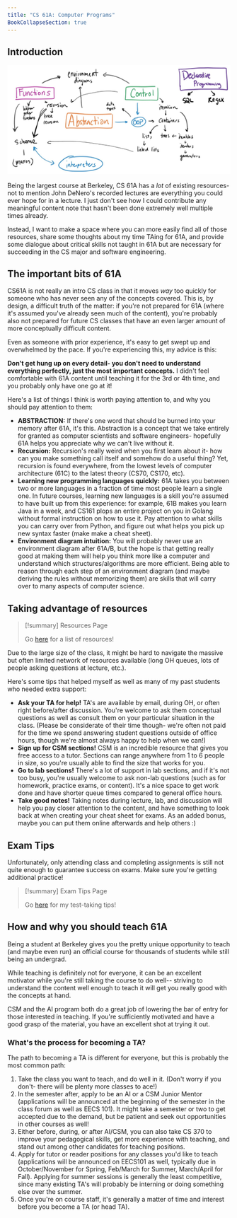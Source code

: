 ```yaml
---
title: "CS 61A: Computer Programs"
BookCollapseSection: true
---
```


## Introduction

![Concept map](conceptmap.jpg)

Being the largest course at Berkeley, CS 61A has a *lot* of existing resources- not to mention John DeNero's recorded lectures are everything you could ever hope for in a lecture. I just don't see how I could contribute any meaningful content note that hasn't been done extremely well multiple times already.

Instead, I want to make a space where you can more easily find all of those resources, share some thoughts about my time TAing for 61A, and provide some dialogue about critical skills not taught in 61A but are necessary for succeeding in the CS major and software engineering.

## The important bits of 61A

CS61A is not really an intro CS class in that it moves *way* too quickly for someone who has never seen any of the concepts covered. This is, by design, a difficult truth of the matter: if you're not prepared for 61A (where it's assumed you've already seen much of the content), you're probably also not prepared for future CS classes that have an even larger amount of more conceptually difficult content.

Even as someone with prior experience, it's easy to get swept up and overwhelmed by the pace. If you're experiencing this, my advice is this:

**Don't get hung up on every detail- you don't need to understand everything perfectly, just the most important concepts.** I didn't feel comfortable with 61A content until teaching it for the 3rd or 4th time, and you probably only have one go at it!

Here's a list of things I think is worth paying attention to, and why you should pay attention to them:
 - **ABSTRACTION:** If there's one word that should be burned into your memory after 61A, it's this. Abstraction is a concept that we take entirely for granted as computer scientists and software engineers- hopefully 61A helps you appreciate why we can't live without it.
 - **Recursion:** Recursion's really weird when you first learn about it- how can you make something call itself and somehow do a useful thing? Yet, recursion is found everywhere, from the lowest levels of computer architecture (61C) to the latest theory (CS70, CS170, etc).
 - **Learning new programming languages quickly:** 61A takes you between two or more languages in a fraction of time most people learn a single one. In future courses, learning new languages is a skill you're assumed to have built up from this experience: for example, 61B makes you learn Java in a week, and CS161 plops an entire project on you in Golang without formal instruction on how to use it. Pay attention to what skills you can carry over from Python, and figure out what helps you pick up new syntax faster (make make a cheat sheet).
 - **Environment diagram intuition:** You will probably never use an environment diagram after 61A/B, but the hope is that getting really good at making them will help you think more like a computer and understand which structures/algorithms are more efficient. Being able to reason through each step of an environment diagram (and maybe deriving the rules without memorizing them) are skills that will carry over to many aspects of computer science.


## Taking advantage of resources

> [!summary] Resources Page
> 
> Go [here](/cs61a/resources) for a list of resources!

Due to the large size of the class, it might be hard to navigate the massive but often limited network of resources available (long OH queues, lots of people asking questions at lecture, etc.). 

Here's some tips that helped myself as well as many of my past students who needed extra support:
 - **Ask your TA for help!** TA's are available by email, during OH, or often right before/after discussion. You're welcome to ask them conceptual questions as well as consult them on your particular situation in the class. (Please be considerate of their time though- we're often not paid for the time we spend answering student questions outside of office hours, though we're almost always happy to help when we can!)
 - **Sign up for CSM sections!** CSM is an incredible resource that gives you free access to a tutor. Sections can range anywhere from 1 to 6 people in size, so you're usually able to find the size that works for you.
 - **Go to lab sections!** There's a lot of support in lab sections, and if it's not too busy, you're usually welcome to ask non-lab questions (such as for homework, practice exams, or content). It's a nice space to get work done and have shorter queue times compared to general office hours.
 - **Take good notes!** Taking notes during lecture, lab, and discussion will help you pay closer attention to the content, and have something to look back at when creating your cheat sheet for exams. As an added bonus, maybe you can put them online afterwards and help others :)

## Exam Tips

Unfortunately, only attending class and completing assignments is still not quite enough to guarantee success on exams. Make sure you're getting additional practice!

> [!summary] Exam Tips Page
> 
> Go [here](/cs61a/midterm-tips) for my test-taking tips!

## How and why you should teach 61A

Being a student at Berkeley gives you the pretty unique opportunity to teach (and maybe even run) an official course for thousands of students while still being an undergrad.

While teaching is definitely not for everyone, it can be an excellent motivator while you're still taking the course to do well-- striving to understand the content well enough to teach it will get you really good with the concepts at hand.

CSM and the AI program both do a great job of lowering the bar of entry for those interested in teaching. If you're sufficiently motivated and have a good grasp of the material, you have an excellent shot at trying it out.

### What's the process for becoming a TA?

The path to becoming a TA is different for everyone, but this is probably the most common path:
1. Take the class you want to teach, and do well in it. (Don't worry if you don't- there will be plenty more classes to ace!)
2. In the semester after, apply to be an AI or a CSM Junior Mentor (applications will be announced at the beginning of the semester in the class forum as well as EECS 101). It might take a semester or two to get accepted due to the demand, but be patient and seek out opportunities in other courses as well!
3. Either before, during, or after AI/CSM, you can also take CS 370 to improve your pedagogical skills, get more experience with teaching, and stand out among other candidates for teaching positions.
4. Apply for tutor or reader positions for any classes you'd like to teach (applications will be announced on EECS101 as well, typically due in October/November for Spring, Feb/March for Summer, March/April for Fall). Applying for summer sessions is generally the least competitive, since many existing TA's will probably be interning or doing something else over the summer.
5. Once you're on course staff, it's generally a matter of time and interest before you become a TA (or head TA).